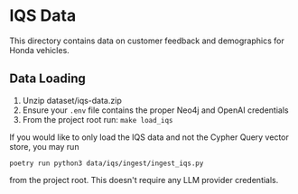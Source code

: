 # IQS Data

This directory contains data on customer feedback and demographics for Honda vehicles.

## Data Loading

1. Unzip dataset/iqs-data.zip
2. Ensure your `.env` file contains the proper Neo4j and OpenAI credentials
3. From the project root run: `make load_iqs`

If you would like to only load the IQS data and not the Cypher Query vector store, you may run
```
poetry run python3 data/iqs/ingest/ingest_iqs.py
```
from the project root. This doesn't require any LLM provider credentials.
